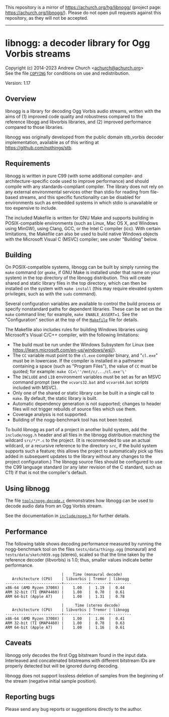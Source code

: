 This repository is a mirror of <https://achurch.org/hg/libnogg/> (project
page: <https://achurch.org/libnogg/>). Please do not open pull requests
against this repository, as they will not be accepted.

----

libnogg: a decoder library for Ogg Vorbis streams
=================================================
Copyright (c) 2014-2023 Andrew Church \<achurch@achurch.org\>  
See the file [`COPYING`](/COPYING) for conditions on use and redistribution.

Version: 1.17


Overview
--------
libnogg is a library for decoding Ogg Vorbis audio streams, written with
the aims of (1) improved code quality and robustness compared to the
reference libogg and libvorbis libraries, and (2) improved performance
compared to those libraries.

libnogg was originally developed from the public domain stb_vorbis
decoder implementation, available as of this writing at
<https://github.com/nothings/stb>.


Requirements
------------
libnogg is written in pure C99 (with some additional compiler- and
architecture-specific code used to improve performance) and should
compile with any standards-compliant compiler.  The library does not
rely on any external environmental services other than stdio for reading
from file-based streams, and this specific functionality can be disabled
for environments such as embedded systems in which stdio is unavailable
or too expensive to include.

The included Makefile is written for GNU Make and supports building in
POSIX-compatible environments (such as Linux, Mac OS X, and Windows
using MinGW), using Clang, GCC, or the Intel C compiler (icc).  With
certain limitations, the Makefile can also be used to build native
Windows objects with the Microsoft Visual C (MSVC) compiler; see under
"Building" below.


Building
--------
On POSIX-compatible systems, libnogg can be built by simply running the
`make` command (or `gmake`, if GNU Make is installed under that name on
your system) in the top directory of the libnogg distribution.  This
will create shared and static library files in the top directory, which
can then be installed on the system with `make install` (this may
require elevated system privileges, such as with the `sudo` command).

Several configuration variables are available to control the build
process or specify nonstandard paths for dependent libraries.  These can
be set on the `make` command line; for example, `make ENABLE_ASSERT=1`.
See the "Configuration" section at the top of the [`Makefile`](/Makefile) file for
details.

The Makefile also includes rules for building Windows libraries using
Microsoft's Visual C/C++ compiler, with the following limitations:
   - The build must be run under the Windows Subsystem for Linux (see
     <https://learn.microsoft.com/en-us/windows/wsl/>).
   - The `CC` variable must point to the `cl.exe` compiler binary, and
     "`cl.exe`" must be in lowercase.  If the compiler is installed in a
     pathname containing a space (such as "Program Files"), the value of
     `CC` must be quoted; for example: `make CC=\''/mnt/c/.../cl.exe'\'`
   - The `INCLUDE` and `LIB` environment variables must be set as for an
     MSVC command prompt (see the `vcvars32.bat` and `vcvars64.bat` scripts
     included with MSVC).
   - Only one of the shared or static library can be built in a single
     call to `make`.  By default, the static library is built.
   - Automatic dependency generation is not supported; changes to header
     files will not trigger rebuilds of source files which use them.
   - Coverage analysis is not supported.
   - Building of the nogg-benchmark tool has not been tested.

To build libnogg as part of a project in another build system, add the
`include/nogg.h` header and all files in the libnogg distribution
matching the wildcard `src/*/*.c` to the project.  (It is recommended to
use an actual wildcard, or a recursive reference to the directory `src`,
if the build system supports such a feature; this allows the project to
automatically pick up files added in subsequent updates to the library
without any changes to the project configuration.)  The libnogg source
files should be configured to use the C99 language standard (or any
later revision of the C standard, such as C11) if that is not the
compiler's default.


Using libnogg
-------------
The file [`tools/nogg-decode.c`](/tools/nogg-decode.c) demonstrates how libnogg can be used to
decode audio data from an Ogg Vorbis stream.

See the documentation in [`include/nogg.h`](/include/nogg.h) for further details.


Performance
-----------
The following table shows decoding performance measured by running the
nogg-benchmark tool on the files `tests/data/thingy.ogg` (monaural) and
`tests/data/sketch039.ogg` (stereo), scaled so that the time taken by
the reference decoder (libvorbis) is 1.0; thus, smaller values indicate
better performance.

                             |    Time (monaural decode)
       Architecture (CPU)    | libvorbis | Tremor | libnogg
    -------------------------+-----------+--------+---------
    x86-64 (AMD Ryzen 3700X) |    1.00   |  1.19  |  0.44
    ARM 32-bit (TI OMAP4460) |    1.00   |  0.70  |  0.61
    ARM 64-bit (Apple A7)    |    1.00   |  1.31  |  0.78

                             |     Time (stereo decode)
       Architecture (CPU)    | libvorbis | Tremor | libnogg
    -------------------------+-----------+--------+---------
    x86-64 (AMD Ryzen 3700X) |    1.00   |  1.06  |  0.41
    ARM 32-bit (TI OMAP4460) |    1.00   |  0.78  |  0.63
    ARM 64-bit (Apple A7)    |    1.00   |  1.16  |  0.61


Caveats
-------
libnogg only decodes the first Ogg bitstream found in the input data.
Interleaved and concatenated bitstreams with different bitstream IDs are
properly detected but will be ignored during decoding.

libnogg does not support lossless deletion of samples from the beginning
of the stream (negative initial sample position).


Reporting bugs
--------------
Please send any bug reports or suggestions directly to the author.

